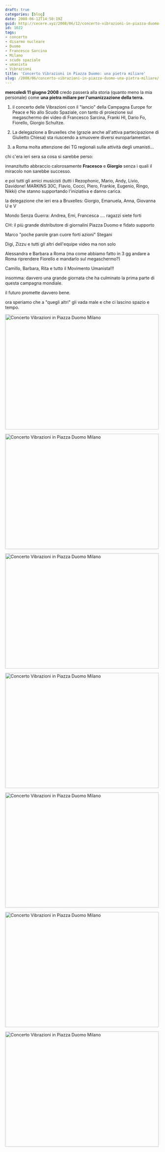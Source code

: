 ```yaml
---
draft: true
categories: [blog]
date: 2008-06-12T14:50:19Z
guid: http://cecere.xyz/2008/06/12/concerto-vibrazioni-in-piazza-duomo-una-pietra-miliare/
id: 1022
tags:
- concerto
- disarmo nucleare
- Duomo
- Francesco Sarcina
- Milano
- scudo spaziale
- umanista
- Vibrazioni
title: 'Concerto Vibrazioni in Piazza Duomo: una pietra miliare'
slug: /2008/06/concerto-vibrazioni-in-piazza-duomo-una-pietra-miliare/
---
```


**mercoledì 11 giugno 2008** credo passerà alla storia (quanto meno la mia personale) come **una pietra miliare per l'umanizzazione della terra.**

1) il concerto delle Vibrazioni con il "lancio" della Campagna Europe for Peace e No allo Scudo Spaziale, con tanto di proiezione sul megaschermo dei video di Francesco Sarcina, Franki HI, Dario Fo, Fiorello, Giorgio Schultze.
  
2) La delegazione a Bruxelles che (grazie anche all'attiva partecipazione di Giulietto Chiesa) sta riuscendo a smuovere diversi europarlamentari.
  
3) a Roma molta attenzione dei TG regionali sulle attività degli umanisti…

chi c'era ieri sera sa cosa si sarebbe perso:

innanzitutto abbraccio calorosamente **Fracesco** e **Giorgio** senza i quali il miracolo non sarebbe successo.
  
e poi tutti gli amici musicisti (tutti i Rezophonic, Mario, Andy, Livio, Davidone! MARKINS 30C, Flavio, Cocci, Piero, Frankie, Eugenio, Ringo, Nikki) che stanno supportando l'iniziativa e danno carica.
  
la delegazione che ieri era a Bruxelles: Giorgio, Emanuela, Anna, Giovanna U e V
  
Mondo Senza Guerra: Andrea, Emi, Francesca …. ragazzi siete forti
  
CH: il più grande distributore di giornalini Piazza Duomo e fidato supporto
  
Marco "poche parole gran cuore forti azioni" Stegani
  
Digi, Zizzu e tutti gli altri dell'equipe video ma non solo
  
Alessandra e Barbara a Roma (ma come abbiamo fatto in 3 gg andare a Roma riprendere Fiorello e mandarlo sul megaschermo?)
  
Camillo, Barbara, Rita e tutto il Movimento Umanista!!!

insomma: davvero una grande giornata che ha culminato la prima parte di questa campagna mondiale.
  
il futuro promette davvero bene.
  
ora speriamo che a "quegli altri" gli vada male e che ci lascino spazio e tempo.

[<img src="http://farm4.static.flickr.com/3137/2572285297_a11f8b3cff.jpg" width="500" height="375" alt="Concerto Vibrazioni in Piazza Duomo Milano" />](http://www.flickr.com/photos/krur/2572285297/ "Concerto Vibrazioni in Piazza Duomo Milano di Stefano Cecere, su Flickr")

[<img src="http://farm4.static.flickr.com/3114/2572287153_95f5cd2d5a.jpg" width="500" height="375" alt="Concerto Vibrazioni in Piazza Duomo Milano" />](http://www.flickr.com/photos/krur/2572287153/ "Concerto Vibrazioni in Piazza Duomo Milano di Stefano Cecere, su Flickr")

[<img src="http://farm4.static.flickr.com/3131/2572280445_83fa1137df.jpg" width="500" height="375" alt="Concerto Vibrazioni in Piazza Duomo Milano" />](http://www.flickr.com/photos/krur/2572280445/ "Concerto Vibrazioni in Piazza Duomo Milano di Stefano Cecere, su Flickr")

[<img src="http://farm4.static.flickr.com/3157/2572284449_abf13eb631.jpg" width="500" height="375" alt="Concerto Vibrazioni in Piazza Duomo Milano" />](http://www.flickr.com/photos/krur/2572284449/ "Concerto Vibrazioni in Piazza Duomo Milano di Stefano Cecere, su Flickr")

[<img src="http://farm4.static.flickr.com/3086/2572289497_15c402a5a8.jpg" width="500" height="375" alt="Concerto Vibrazioni in Piazza Duomo Milano" />](http://www.flickr.com/photos/krur/2572289497/ "Concerto Vibrazioni in Piazza Duomo Milano di Stefano Cecere, su Flickr")

[<img src="http://farm4.static.flickr.com/3088/2573113770_0778ce4d88.jpg" width="500" height="375" alt="Concerto Vibrazioni in Piazza Duomo Milano" />](http://www.flickr.com/photos/krur/2573113770/ "Concerto Vibrazioni in Piazza Duomo Milano di Stefano Cecere, su Flickr")

[<img src="http://farm4.static.flickr.com/3275/2572289111_d2cae412d8.jpg" width="500" height="375" alt="Concerto Vibrazioni in Piazza Duomo Milano" />](http://www.flickr.com/photos/krur/2572289111/ "Concerto Vibrazioni in Piazza Duomo Milano di Stefano Cecere, su Flickr")